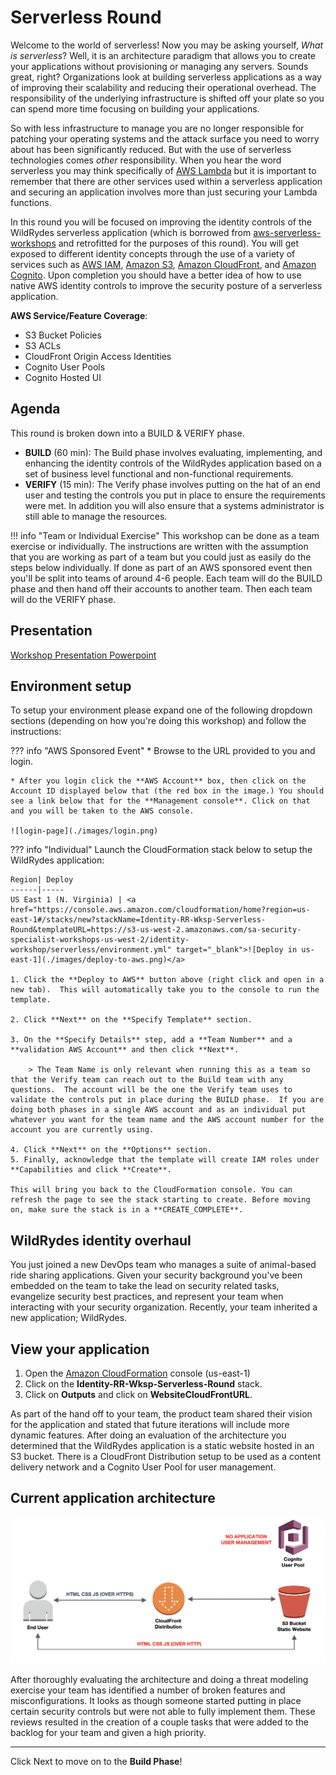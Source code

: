 # Serverless Round

Welcome to the world of serverless!  Now you may be asking yourself, *What is serverless*? Well, it is an architecture paradigm that allows you to create your applications without provisioning or managing any servers.  Sounds great, right?  Organizations look at building serverless applications as a way of improving their scalability and reducing their operational overhead.  The responsibility of the underlying infrastructure is shifted off your plate so you can spend more time focusing on building your applications.

So with less infrastructure to manage you are no longer responsible for patching  your operating systems and the attack surface you need to worry about has been significantly reduced.  But with the use of serverless technologies comes *other* responsibility.  When you hear the word serverless you may think specifically of <a href="https://aws.amazon.com/lambda/" target="_blank">AWS Lambda</a> but it is important to remember that there are other services used within a serverless application and securing an application involves more than just securing your Lambda functions.  

In this round you will be focused on improving the identity controls of the WildRydes serverless application (which is borrowed from <a href="https://github.com/aws-samples/aws-serverless-workshops/tree/master/WebApplication" target="_blank">aws-serverless-workshops</a> and retrofitted for the purposes of this round).  You will get exposed to different identity concepts through the use of a variety of services such as <a href="https://aws.amazon.com/iam/" target="_blank">AWS IAM</a>, <a href="https://aws.amazon.com/s3/" target="_blank">Amazon S3</a>, <a href="https://aws.amazon.com/cloudfront/" target="_blank">Amazon CloudFront</a>, and <a href="https://aws.amazon.com/cognito/" target="_blank">Amazon Cognito</a>.  Upon completion you should have a better idea of how to use native AWS identity controls to improve the security posture of a serverless application.

**AWS Service/Feature Coverage**: 

* S3 Bucket Policies
* S3 ACLs
* CloudFront Origin Access Identities
* Cognito User Pools
* Cognito Hosted UI

## Agenda

This round is broken down into a BUILD & VERIFY phase. 

* **BUILD** (60 min): The Build phase involves evaluating, implementing, and enhancing the identity controls of the WildRydes application based on a set of business level functional and non-functional requirements.
* **VERIFY** (15 min):  The Verify phase involves putting on the hat of an end user and testing the controls you put in place to ensure the requirements were met. In addition you will also ensure that a systems administrator is still able to manage the resources.

!!! info "Team or Individual Exercise"
    This workshop can be done as a team exercise or individually. The instructions are written with the assumption that you are working as part of a team but you could just as easily do the steps below individually. If done as part of an AWS sponsored event then you'll be split into teams of around 4-6 people. Each team will do the BUILD phase and then hand off their accounts to another team. Then each team will do the VERIFY phase.

## Presentation

[Workshop Presentation Powerpoint](./presentation.pdf)

## Environment setup

To setup your environment please expand one of the following dropdown sections (depending on how you're doing this workshop) and follow the instructions: 

??? info "AWS Sponsored Event"
    * Browse to the URL provided to you and login. 

    * After you login click the **AWS Account** box, then click on the Account ID displayed below that (the red box in the image.) You should see a link below that for the **Management console**. Click on that and you will be taken to the AWS console. 

    ![login-page](./images/login.png)

??? info "Individual"
    Launch the CloudFormation stack below to setup the WildRydes application:

    Region| Deploy
    ------|-----
    US East 1 (N. Virginia) | <a href="https://console.aws.amazon.com/cloudformation/home?region=us-east-1#/stacks/new?stackName=Identity-RR-Wksp-Serverless-Round&templateURL=https://s3-us-west-2.amazonaws.com/sa-security-specialist-workshops-us-west-2/identity-workshop/serverless/environment.yml" target="_blank">![Deploy in us-east-1](./images/deploy-to-aws.png)</a>

    1. Click the **Deploy to AWS** button above (right click and open in a new tab).  This will automatically take you to the console to run the template.  

    2. Click **Next** on the **Specify Template** section.

    3. On the **Specify Details** step, add a **Team Number** and a **validation AWS Account** and then click **Next**. 
 
	    > The Team Name is only relevant when running this as a team so that the Verify team can reach out to the Build team with any questions.  The account will be the one the Verify team uses to validate the controls put in place during the BUILD phase.  If you are doing both phases in a single AWS account and as an individual put whatever you want for the team name and the AWS account number for the account you are currently using.

    4. Click **Next** on the **Options** section.
    5. Finally, acknowledge that the template will create IAM roles under **Capabilities and click **Create**.

    This will bring you back to the CloudFormation console. You can refresh the page to see the stack starting to create. Before moving on, make sure the stack is in a **CREATE_COMPLETE**.

## WildRydes identity overhaul

You just joined a new DevOps team who manages a suite of animal-based ride sharing applications.  Given your security background you've been embedded on the team to take the lead on security related tasks, evangelize security best practices, and represent your team when interacting with your security organization.  Recently, your team inherited a new application; WildRydes.

## View your application
1. Open the <a href="https://console.aws.amazon.com/cloudformation/home?region=us-east-1#/stacks?filter=active" target="_blank">Amazon CloudFormation</a> console (us-east-1)
2. Click on the **Identity-RR-Wksp-Serverless-Round** stack.
3. Click on **Outputs** and click on **WebsiteCloudFrontURL**.

As part of the hand off to your team, the product team shared their vision for the application and stated that future iterations will include more dynamic features.  After doing an evaluation of the architecture you determined that the WildRydes application is a static website hosted in an S3 bucket.  There is a CloudFront Distribution setup to be used as a content delivery network and a Cognito User Pool for user management.

## Current application architecture

![Architecture](./images/architecture-start.png)

After thoroughly evaluating the architecture and doing a threat modeling exercise your team has identified a number of broken features and misconfigurations.  It looks as though someone started putting in place certain security controls but were not able to fully implement them. These reviews resulted in the creation of a couple tasks that were added to the backlog for your team and given a high priority.

***

Click Next to move on to the **Build Phase**!